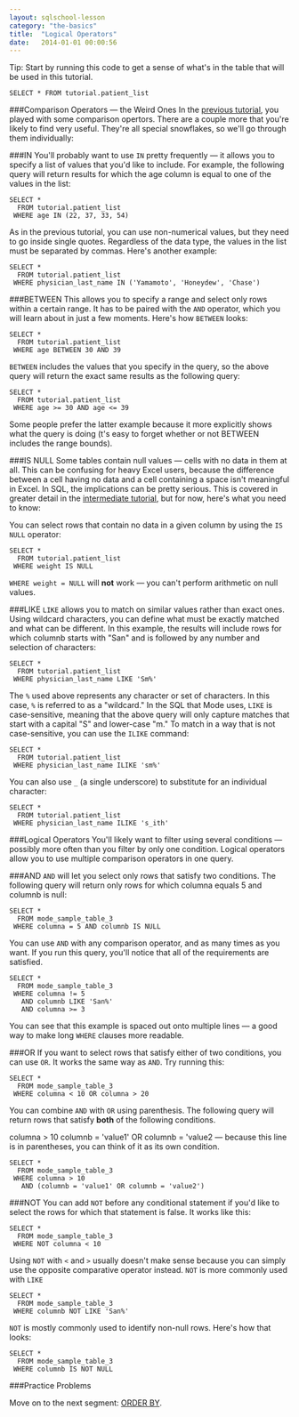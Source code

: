 ```yaml
---
layout: sqlschool-lesson
category: "the-basics"
title:  "Logical Operators"
date:   2014-01-01 00:00:56
---
```


<!--billboard-->

<div class="tip">Tip: Start by running this code to get a sense of what's in the table that will be used in this tutorial.</div>

    SELECT * FROM tutorial.patient_list

###Comparison Operators &mdash; the Weird Ones
In the [previous tutorial](LINK), you played with some comparison opertors. There are a couple more that you're likely to find very useful. They're all special snowflakes, so we'll go through them individually:

###IN
You'll probably want to use `IN` pretty frequently &mdash; it allows you to specify a list of values that you'd like to include. For example, the following query will return results for which the age column is equal to one of the values in the list:

    SELECT *
      FROM tutorial.patient_list
     WHERE age IN (22, 37, 33, 54)

As in the previous tutorial, you can use non-numerical values, but they need to go inside single quotes. Regardless of the data type, the values in the list must be separated by commas. Here's another example:

    SELECT *
      FROM tutorial.patient_list
     WHERE physician_last_name IN ('Yamamoto', 'Honeydew', 'Chase')

###BETWEEN
This allows you to specify a range and select only rows within a certain range. It has to be paired with the `AND` operator, which you will learn about in just a few moments. Here's how `BETWEEN` looks:

    SELECT *
      FROM tutorial.patient_list
     WHERE age BETWEEN 30 AND 39

`BETWEEN` includes the values that you specify in the query, so the above query will return the exact same results as the following query:

    SELECT *
      FROM tutorial.patient_list
     WHERE age >= 30 AND age <= 39

Some people prefer the latter example because it more explicitly shows what the query is doing (t's easy to forget whether or not BETWEEN includes the range bounds).

###IS NULL
Some tables contain null values &mdash; cells with no data in them at all. This can be confusing for heavy Excel users, because the difference between a cell having no data and a cell containing a space isn't meaningful in Excel. In SQL, the implications can be pretty serious. This is covered in greater detail in the [intermediate tutorial](LINK), but for now, here's what you need to know:

You can select rows that contain no data in a given column by using the `IS NULL` operator:

    SELECT *
      FROM tutorial.patient_list
     WHERE weight IS NULL

`WHERE weight = NULL` will **not** work &mdash; you can't perform arithmetic on null values.

###LIKE
`LIKE` allows you to match on similar values rather than exact ones. Using wildcard characters, you can define what must be exactly matched and what can be different. In this example, the results will include rows for which columnb starts with "San" and is followed by any number and selection of characters:

    SELECT *
      FROM tutorial.patient_list
     WHERE physician_last_name LIKE 'Sm%'

The `%` used above represents any character or set of characters. In this case, `%` is referred to as a "wildcard." In the SQL that Mode uses, `LIKE` is case-sensitive, meaning that the above query will only capture matches that start with a capital "S" and lower-case "m." To match in a way that is not case-sensitive, you can use the `ILIKE` command:

    SELECT *
      FROM tutorial.patient_list
     WHERE physician_last_name ILIKE 'sm%'

You can also use `_` (a single underscore) to substitute for an individual character:

    SELECT *
      FROM tutorial.patient_list
     WHERE physician_last_name ILIKE 's_ith'

###Logical Operators
You'll likely want to filter using several conditions &mdash; possibly more often than you filter by only one condition. Logical operators allow you to use multiple comparison operators in one query.

###AND
`AND` will let you select only rows that satisfy two conditions. The following query will return only rows for which columna equals 5 and columnb is null:

    SELECT *
      FROM mode_sample_table_3
     WHERE columna = 5 AND columnb IS NULL

You can use `AND` with any comparison operator, and as many times as you want. If you run this query, you'll notice that all of the requirements are satisfied.

    SELECT *
      FROM mode_sample_table_3
     WHERE columna != 5
       AND columnb LIKE 'San%'
       AND columna >= 3

You can see that this example is spaced out onto multiple lines &mdash; a good way to make long `WHERE` clauses more readable.

###OR
If you want to select rows that satisfy either of two conditions, you can use `OR`. It works the same way as `AND`. Try running this:

    SELECT *
      FROM mode_sample_table_3
     WHERE columna < 10 OR columna > 20

You can combine `AND` with `OR` using parenthesis. The following query will return rows that satisfy **both** of the following conditions.

columna > 10
columnb = 'value1' OR columnb = 'value2 &mdash; because this line is in parentheses, you can think of it as its own condition.

    SELECT *
      FROM mode_sample_table_3
     WHERE columna > 10
       AND (columnb = 'value1' OR columnb = 'value2')
   
###NOT
You can add `NOT` before any conditional statement if you'd like to select the rows for which that statement is false. It works like this:

    SELECT *
      FROM mode_sample_table_3
     WHERE NOT columna < 10

Using `NOT` with `<` and `>` usually doesn't make sense because you can simply use the opposite comparative operator instead. `NOT` is more commonly used with `LIKE`

    SELECT *
      FROM mode_sample_table_3
     WHERE columnb NOT LIKE 'San%'

`NOT` is mostly commonly used to identify non-null rows. Here's how that looks:

    SELECT *
      FROM mode_sample_table_3
     WHERE columnb IS NOT NULL

###Practice Problems

<!-- put them here -->

Move on to the next segment: [ORDER BY](/the-basics/order-by.html).